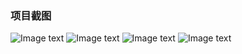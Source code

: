 ### 项目截图

![Image text](https://github.com/DayorNight/ObjectBoxDemo/tree/master/png/1.png)
![Image text](https://github.com/DayorNight/ObjectBoxDemo/tree/master/png/2.png)
![Image text](https://github.com/DayorNight/ObjectBoxDemo/tree/master/png/3.png)
![Image text](https://github.com/DayorNight/ObjectBoxDemo/tree/master/png/4.png)




